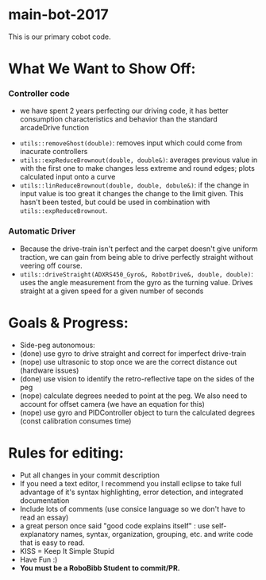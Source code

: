 # main-bot-2017
This is our primary cobot code.

# What We Want to Show Off:
### Controller code
 - we have spent 2 years perfecting our driving code, it has better consumption characteristics and behavior than the standard arcadeDrive function
  + `utils::removeGhost(double)`: removes input which could come from inacurate controllers
  + `utils::expReduceBrownout(double, double&)`: averages previous value in with the first one to make changes less extreme and round edges; plots calculated input onto a curve
  + `utils::linReduceBrownout(double, double, dobule&)`: if the change in input value is too great it changes the change to the limit given. This hasn't been tested, but could be used in combination with `utils::expReduceBrownout`.

### Automatic Driver
 - Because the drive-train isn't perfect and the carpet doesn't give uniform traction, we can gain from being able to drive perfectly straight without veering off course.
 - `utils::driveStraight(ADXRS450_Gyro&, RobotDrive&, double, double)`: uses the angle measurement from the gyro as the turning value. Drives straight at a given speed for a given number of seconds


# Goals & Progress:
* Side-peg autonomous:
 * (done) use gyro to drive straight and correct for imperfect drive-train
 * (nope) use ultrasonic to stop once we are the correct distance out (hardware issues)
 * (done) use vision to identify the retro-reflective tape on the sides of the peg 
 * (nope) calculate degrees needed to point at the peg. We also need to account for offset camera (we have an equation for this)
 * (nope) use gyro and PIDController object to turn the calculated degrees (const calibration consumes time)


# Rules for editing:
 - Put all changes in your commit description
 - If you need a text editor, I recommend you install eclipse to take full advantage of it's syntax highlighting, error detection, and integrated documentation
 - Include lots of comments (use consice language so we don't have to read an essay)
 - a great person once said "good code explains itself" : use self-explanatory names, syntax, organization, grouping, etc. and write code that is easy to read.
 - KISS = Keep It Simple Stupid
 - Have Fun :)
 - **You must be a RoboBibb Student to commit/PR.**
 
